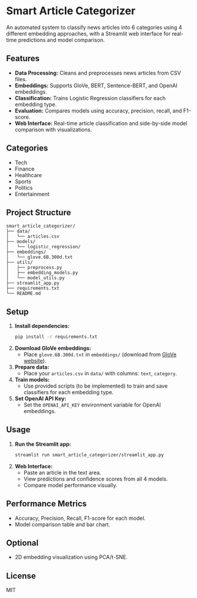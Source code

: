 # Smart Article Categorizer

An automated system to classify news articles into 6 categories using 4 different embedding approaches, with a Streamlit web interface for real-time predictions and model comparison.

## Features
- **Data Processing:** Cleans and preprocesses news articles from CSV files.
- **Embeddings:** Supports GloVe, BERT, Sentence-BERT, and OpenAI embeddings.
- **Classification:** Trains Logistic Regression classifiers for each embedding type.
- **Evaluation:** Compares models using accuracy, precision, recall, and F1-score.
- **Web Interface:** Real-time article classification and side-by-side model comparison with visualizations.

## Categories
- Tech
- Finance
- Healthcare
- Sports
- Politics
- Entertainment

## Project Structure
```
smart_article_categorizer/
├── data/
│   └── articles.csv
├── models/
│   └── logistic_regression/
├── embeddings/
│   └── glove.6B.300d.txt
├── utils/
│   ├── preprocess.py
│   ├── embedding_models.py
│   └── model_utils.py
├── streamlit_app.py
├── requirements.txt
└── README.md
```

## Setup
1. **Install dependencies:**
   ```bash
   pip install -r requirements.txt
   ```
2. **Download GloVe embeddings:**
   - Place `glove.6B.300d.txt` in `embeddings/` (download from [GloVe website](https://nlp.stanford.edu/projects/glove/)).
3. **Prepare data:**
   - Place your `articles.csv` in `data/` with columns: `text`, `category`.
4. **Train models:**
   - Use provided scripts (to be implemented) to train and save classifiers for each embedding type.
5. **Set OpenAI API Key:**
   - Set the `OPENAI_API_KEY` environment variable for OpenAI embeddings.

## Usage
1. **Run the Streamlit app:**
   ```bash
   streamlit run smart_article_categorizer/streamlit_app.py
   ```
2. **Web Interface:**
   - Paste an article in the text area.
   - View predictions and confidence scores from all 4 models.
   - Compare model performance visually.

## Performance Metrics
- Accuracy, Precision, Recall, F1-score for each model.
- Model comparison table and bar chart.

## Optional
- 2D embedding visualization using PCA/t-SNE.

## License
MIT 